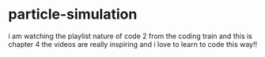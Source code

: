 # particle-simulation

i am watching the playlist nature of code 2 from the coding train and this is chapter 4 
the videos are really inspiring and i love to learn to code this way!!
